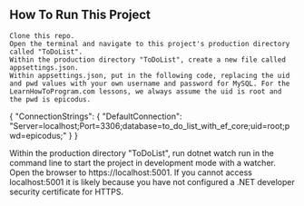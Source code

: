 ## How To Run This Project


    Clone this repo.
    Open the terminal and navigate to this project's production directory called "ToDoList".
    Within the production directory "ToDoList", create a new file called appsettings.json.
    Within appsettings.json, put in the following code, replacing the uid and pwd values with your own username and password for MySQL. For the LearnHowToProgram.com lessons, we always assume the uid is root and the pwd is epicodus.

{
  "ConnectionStrings": {
      "DefaultConnection": "Server=localhost;Port=3306;database=to_do_list_with_ef_core;uid=root;pwd=epicodus;"
  }
}

Within the production directory "ToDoList", run dotnet watch run in the command line to start the project in development mode with a watcher.
Open the browser to https://localhost:5001. If you cannot access localhost:5001 it is likely because you have not configured a .NET developer security certificate for HTTPS.